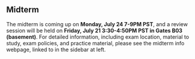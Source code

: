 Midterm
-
The midterm is coming up on **Monday, July 24 7-9PM PST**, and a review session will be held on **Friday, July 21 3:30-4:50PM PST in Gates B03 (basement)**.  For detailed information, including exam location, material to study, exam policies, and practice material, please see the midterm info webpage, linked to in the sidebar at left.